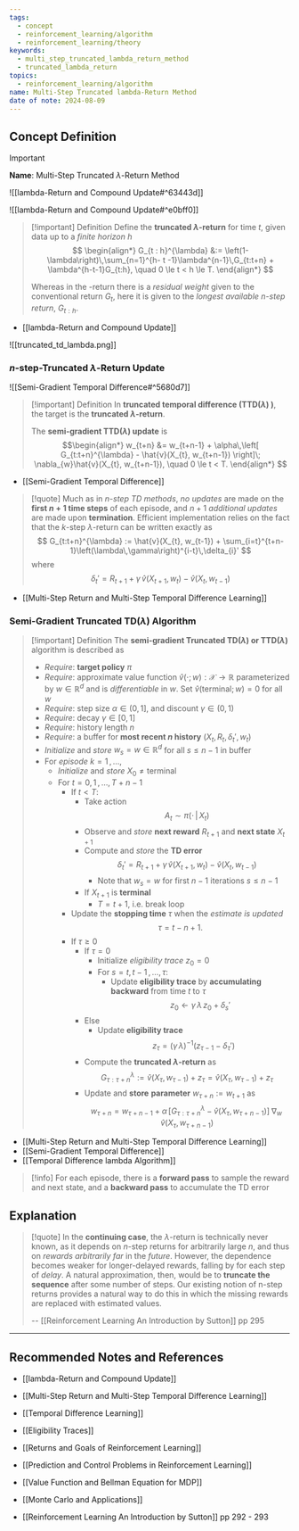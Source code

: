 ```yaml
---
tags:
  - concept
  - reinforcement_learning/algorithm
  - reinforcement_learning/theory
keywords:
  - multi_step_truncated_lambda_return_method
  - truncated_lambda_return
topics:
  - reinforcement_learning/algorithm
name: Multi-Step Truncated lambda-Return Method
date of note: 2024-08-09
---
```


## Concept Definition

>[!important]
>**Name**: Multi-Step Truncated $\lambda$-Return Method

![[lambda-Return and Compound Update#^63443d]]

![[lambda-Return and Compound Update#^e0bff0]]


>[!important] Definition
>Define the **truncated $\lambda$-return** for time $t$, given data up to a *finite horizon* $h$
>$$
>\begin{align*}
>G_{t : h}^{\lambda} &:= \left(1- \lambda\right)\,\sum_{n=1}^{h- t -1}\lambda^{n-1}\,G_{t:t+n} + \lambda^{h-t-1}G_{t:h}, \quad 0 \le t < h \le T. 
>\end{align*}
>$$
>
>
>Whereas in the -return there is a *residual weight* given to the conventional return $G_{t}$, here it is given to the *longest available $n$-step return*, $G_{t:h}$.

- [[lambda-Return and Compound Update]]

![[truncated_td_lambda.png]]

### $n$-step-Truncated $\lambda$-Return Update

![[Semi-Gradient Temporal Difference#^5680d7]]


>[!important] Definition
>In **truncated temporal difference (TTD($\lambda$) )**, the target is the **truncated $\lambda$-return**.
>
>The **semi-gradient TTD($\lambda$) update** is 
>$$\begin{align*}
>w_{t+n} &= w_{t+n-1} + \alpha\,\left[ G_{t:t+n}^{\lambda}  - \hat{v}(X_{t}, w_{t+n-1}) \right]\;  \nabla_{w}\hat{v}(X_{t}, w_{t+n-1}), \quad 0 \le t < T.
>\end{align*}
>$$

- [[Semi-Gradient Temporal Difference]]

>[!quote]
>Much as in *$n$-step TD methods*, *no updates* are made on the **first $n+1$ time steps** of each episode, and $n+1$ *additional updates* are made upon **termination**. Efficient implementation relies on the fact that the $k$-step $\lambda$-return can be written exactly as
>$$
> G_{t:t+n}^{\lambda} := \hat{v}(X_{t}, w_{t-1}) + \sum_{i=t}^{t+n-1}\left(\lambda\,\gamma\right)^{i-t}\,\delta_{i}'
>$$
>where 
>$$
>\delta_{t}' = R_{t+1} + \gamma\,\hat{v}\left(X_{t+1}, w_{t}\right) - \hat{v}(X_{t}, w_{t-1})
>$$

- [[Multi-Step Return and Multi-Step Temporal Difference Learning]]

### Semi-Gradient Truncated TD($\lambda$)  Algorithm

>[!important] Definition
>The **semi-gradient Truncated TD($\lambda$) or TTD($\lambda$)** algorithm is described as
>- *Require*: **target policy** $\pi$
>- *Require*: approximate value function $\hat{v}(\cdot; w): \mathcal{X} \to \mathbb{R}$ parameterized by $w\in \mathbb{R}^d$ and is *differentiable* in $w$. Set $\hat{v}(\text{terminal}; w) = 0$ for all $w$
>- *Require*: step size $\alpha \in (0,1]$, and  discount $\gamma \in (0,1)$
>- *Require*: decay $\gamma \in [0,1]$
>- *Require*: history length $n$
>- *Require*: a buffer for **most recent $n$ history** $(X_{t},R_{t}, \delta_{t}',  w_{t})$
>- *Initialize* and *store* $w_{s} = w\in \mathbb{R}^d$ for all $s\le n-1$ in buffer
>- For *episode* $k= 1 \,{,}\ldots{,}\,$
>	- *Initialize* and *store* $X_{0} \neq \text{terminal}$
>	- For $t=0,\,1 \,{,}\ldots{,}\,T + n -1$
>		- If $t < T$:
>			- Take action $$A_{t} \sim \pi(\cdot\,|\,X_{t})$$
>			- Observe and *store* **next reward** $R_{t+1}$ and **next state** $X_{t+1}$
>			- Compute and *store* the **TD error** $$\delta_{t}' = R_{t + 1} + \gamma\,\hat{v}\left(X_{t+1}, w_{t}\right) - \hat{v}(X_{t}, w_{t-1})$$
>				- Note that $w_{s} = w$ for first $n-1$ iterations $s\le n- 1$
>			- If $X_{t+1}$ is **terminal**
>				- $T = t+1$, i.e. break loop
>		- Update the **stopping time** $\tau$ when the *estimate is updated* $$\tau = t - n + 1.$$
>		- If $\tau \ge 0$
>			- If $\tau = 0$
>				- Initialize *eligibility trace* $z_{0} = 0$
>				- For $s= t,\, t-1 \,{,}\ldots{,}\,\tau$:
>					- Update **eligibility trace** by **accumulating backward** from time $t$ to $\tau$ $$z_{0} \leftarrow \gamma\,\lambda\,z_{0} + \delta_{s}'$$
>			- Else
>				- Update  **eligibility trace** $$z_{\tau} = (\gamma\,\lambda)^{-1}\left(z_{\tau-1} - \delta_{\tau}'\right)$$
>			- Compute the **truncated $\lambda$-return** as $$G_{\tau: \tau+n}^{\lambda} := \hat{v}(X_{\tau}, w_{\tau-1}) + z_{\tau}  = \hat{v}(X_{\tau}, w_{\tau-1})  +  z_{\tau}$$
>			- Update and **store** **parameter** $w_{\tau+n} :=w_{t+1}$ as $$w_{\tau + n} = w_{\tau +n -1} + \alpha\,\left[ G_{\tau: \tau+n}^{\lambda}  - \hat{v}(X_{\tau}, w_{\tau+n-1}) \right]\;  \nabla_{w}\,\hat{v}(X_{\tau}, w_{\tau +n-1})$$ 

- [[Multi-Step Return and Multi-Step Temporal Difference Learning]]
- [[Semi-Gradient Temporal Difference]]
- [[Temporal Difference lambda Algorithm]]

>[!info]
>For each episode, there is a **forward pass** to sample the reward and next state, and a **backward pass** to accumulate the TD error

## Explanation

>[!quote]
>In the **continuing case**, the $\lambda$-return is technically never known, as it depends on $n$-step returns for arbitrarily large $n$, and thus on *rewards arbitrarily far* in the *future*. However, the dependence becomes weaker for longer-delayed rewards, falling by for each step of *delay*. A natural approximation, then, would be to **truncate the sequence** after some number of steps. Our existing notion of n-step returns provides a natural way to do this in which the missing rewards are replaced with estimated values.
>
>-- [[Reinforcement Learning An Introduction by Sutton]] pp 295





-----------
##  Recommended Notes and References



- [[lambda-Return and Compound Update]]
- [[Multi-Step Return and Multi-Step Temporal Difference Learning]]

- [[Temporal Difference Learning]]
- [[Eligibility Traces]]
- [[Returns and Goals of Reinforcement Learning]]






- [[Prediction and Control Problems in Reinforcement Learning]]
- [[Value Function and Bellman Equation for MDP]]
- [[Monte Carlo and Applications]]

- [[Reinforcement Learning An Introduction by Sutton]] pp 292 - 293